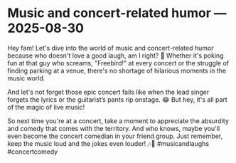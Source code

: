 # Music and concert-related humor — 2025-08-30

Hey fam! Let's dive into the world of music and concert-related humor because who doesn't love a good laugh, am I right? 🤣 Whether it's poking fun at that guy who screams, "Freebird!" at every concert or the struggle of finding parking at a venue, there's no shortage of hilarious moments in the music world.

And let's not forget those epic concert fails like when the lead singer forgets the lyrics or the guitarist’s pants rip onstage. 😂 But hey, it's all part of the magic of live music!

So next time you're at a concert, take a moment to appreciate the absurdity and comedy that comes with the territory. And who knows, maybe you'll even become the concert comedian in your friend group. Just remember, keep the music loud and the jokes even louder! 🎶🤪 #musicandlaughs #concertcomedy